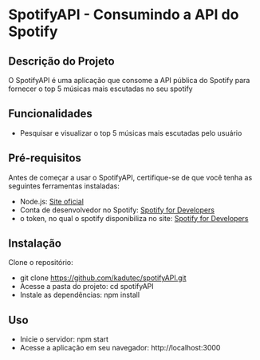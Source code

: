 # SpotifyAPI - Consumindo a API do Spotify

## Descrição do Projeto

O SpotifyAPI é uma aplicação que consome a API pública do Spotify para fornecer o top 5 músicas mais escutadas no seu spotify

## Funcionalidades

- Pesquisar e visualizar o top 5 músicas mais escutadas pelo usuário

## Pré-requisitos

Antes de começar a usar o SpotifyAPI, certifique-se de que você tenha as seguintes ferramentas instaladas:

- Node.js: [Site oficial](https://nodejs.org/)
- Conta de desenvolvedor no Spotify: [Spotify for Developers](https://developer.spotify.com/)
- o token, no qual o spotify disponibiliza no site: [Spotify for Developers](https://developer.spotify.com/)

## Instalação
Clone o repositório:
- git clone https://github.com/kadutec/spotifyAPI.git
- Acesse a pasta do projeto: cd spotifyAPI
- Instale as dependências: npm install

## Uso
- Inicie o servidor: npm start
- Acesse a aplicação em seu navegador: http://localhost:3000






   
   
